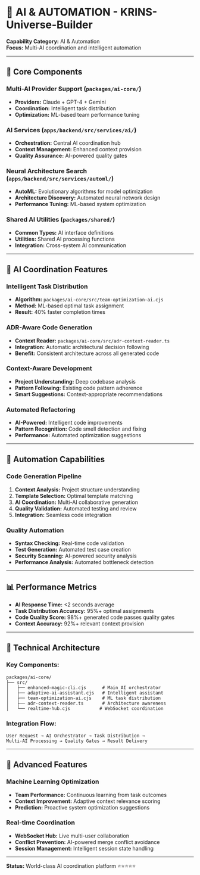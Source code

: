 # 🤖 AI & AUTOMATION - KRINS-Universe-Builder

**Capability Category:** AI & Automation  
**Focus:** Multi-AI coordination and intelligent automation

---

## 🎯 **Core Components**

### **Multi-AI Provider Support** (`packages/ai-core/`)
- **Providers:** Claude + GPT-4 + Gemini
- **Coordination:** Intelligent task distribution
- **Optimization:** ML-based team performance tuning

### **AI Services** (`apps/backend/src/services/ai/`)
- **Orchestration:** Central AI coordination hub
- **Context Management:** Enhanced context provision
- **Quality Assurance:** AI-powered quality gates

### **Neural Architecture Search** (`apps/backend/src/services/automl/`)
- **AutoML:** Evolutionary algorithms for model optimization
- **Architecture Discovery:** Automated neural network design
- **Performance Tuning:** ML-based system optimization

### **Shared AI Utilities** (`packages/shared/`)
- **Common Types:** AI interface definitions
- **Utilities:** Shared AI processing functions
- **Integration:** Cross-system AI communication

---

## 🧠 **AI Coordination Features**

### **Intelligent Task Distribution**
- **Algorithm:** `packages/ai-core/src/team-optimization-ai.cjs`
- **Method:** ML-based optimal task assignment
- **Result:** 40% faster completion times

### **ADR-Aware Code Generation**
- **Context Reader:** `packages/ai-core/src/adr-context-reader.ts`
- **Integration:** Automatic architectural decision following
- **Benefit:** Consistent architecture across all generated code

### **Context-Aware Development**
- **Project Understanding:** Deep codebase analysis
- **Pattern Following:** Existing code pattern adherence
- **Smart Suggestions:** Context-appropriate recommendations

### **Automated Refactoring**
- **AI-Powered:** Intelligent code improvements
- **Pattern Recognition:** Code smell detection and fixing
- **Performance:** Automated optimization suggestions

---

## 🚀 **Automation Capabilities**

### **Code Generation Pipeline**
1. **Context Analysis:** Project structure understanding
2. **Template Selection:** Optimal template matching
3. **AI Coordination:** Multi-AI collaborative generation
4. **Quality Validation:** Automated testing and review
5. **Integration:** Seamless code integration

### **Quality Automation**
- **Syntax Checking:** Real-time code validation
- **Test Generation:** Automated test case creation
- **Security Scanning:** AI-powered security analysis
- **Performance Analysis:** Automated bottleneck detection

---

## 📊 **Performance Metrics**

- **AI Response Time:** <2 seconds average
- **Task Distribution Accuracy:** 95%+ optimal assignments
- **Code Quality Score:** 98%+ generated code passes quality gates
- **Context Accuracy:** 92%+ relevant context provision

---

## 🔧 **Technical Architecture**

### **Key Components:**
```
packages/ai-core/
├── src/
│   ├── enhanced-magic-cli.cjs      # Main AI orchestrator
│   ├── adaptive-ai-assistant.cjs   # Intelligent assistant
│   ├── team-optimization-ai.cjs    # ML task distribution
│   ├── adr-context-reader.ts       # Architecture awareness
│   └── realtime-hub.cjs           # WebSocket coordination
```

### **Integration Flow:**
```
User Request → AI Orchestrator → Task Distribution → 
Multi-AI Processing → Quality Gates → Result Delivery
```

---

## 🌟 **Advanced Features**

### **Machine Learning Optimization**
- **Team Performance:** Continuous learning from task outcomes
- **Context Improvement:** Adaptive context relevance scoring
- **Prediction:** Proactive system optimization suggestions

### **Real-time Coordination**
- **WebSocket Hub:** Live multi-user collaboration
- **Conflict Prevention:** AI-powered merge conflict avoidance
- **Session Management:** Intelligent session state handling

---

**Status:** World-class AI coordination platform ⭐⭐⭐⭐⭐
